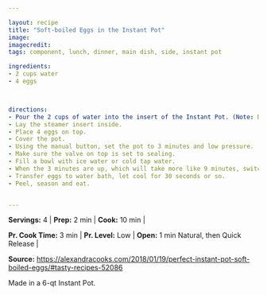 ```yaml
---

layout: recipe
title: "Soft-boiled Eggs in the Instant Pot"
image: 
imagecredit: 
tags: component, lunch, dinner, main dish, side, instant pot

ingredients:
- 2 cups water
- 4 eggs



directions:
- Pour the 2 cups of water into the insert of the Instant Pot. (Note: Do measure 2 cups as opposed to using the markings on the inside of the insert.)
- Lay the steamer insert inside. 
- Place 4 eggs on top.
- Cover the pot. 
- Using the manual button, set the pot to 3 minutes and low pressure.
- Make sure the valve on top is set to sealing.
- Fill a bowl with ice water or cold tap water.
- When the 3 minutes are up, which will take more like 9 minutes, switch the valve to venting and let the steam escape for no more than 1 minute before carefully removing the lid.
- Transfer eggs to water bath, let cool for 30 seconds or so. 
- Peel, season and eat.


---
```




**Servings:** 4 | **Prep:** 2 min | **Cook:** 10 min | 

**Pr. Cook Time:** 3 min | **Pr. Level:** Low | **Open:** 1 min Natural, then Quick Release |

**Source:** https://alexandracooks.com/2018/01/19/perfect-instant-pot-soft-boiled-eggs/#tasty-recipes-52086

Made in a 6-qt Instant Pot.